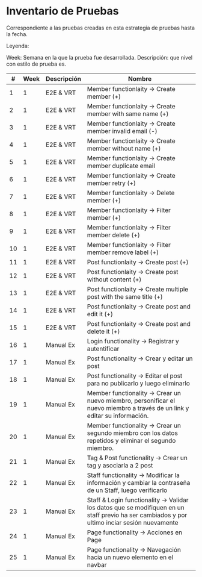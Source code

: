# Inventario de Pruebas

Correspondiente a las pruebas creadas en esta estrategia de pruebas hasta la fecha.

Leyenda:

Week: Semana en la que la prueba fue desarrollada.
Descripción: que nivel con estilo de prueba es.


| #     | Week | Descripción | Nombre                                                                                                                                       |
| ----- | ---- | ----------- | -------------------------------------------------------------------------------------------------------------------------------------------  |
| 1     | 1    | E2E & VRT   | Member functionlaity -> Create member (+)                                                                                                    |
| 2     | 1    | E2E & VRT   | Member functionlaity -> Create member with same name (+)                                                                                     |
| 3     | 1    | E2E & VRT   | Member functionlaity -> Create member invalid email (-)                                                                                      |
| 4     | 1    | E2E & VRT   | Member functionlaity -> Create member without name (+)                                                                                       |
| 5     | 1    | E2E & VRT   | Member functionlaity -> Create member duplicate email                                                                                        |
| 6     | 1    | E2E & VRT   | Member functionlaity -> Create member retry (+)                                                                                              |
| 7     | 1    | E2E & VRT   | Member functionlaity -> Delete member (+)                                                                                                    |
| 8     | 1    | E2E & VRT   | Member functionlaity -> Filter member (+)                                                                                                    |
| 9     | 1    | E2E & VRT   | Member functionlaity -> Filter member delete (+)                                                                                             |
| 10    | 1    | E2E & VRT   | Member functionlaity -> Filter member remove label (+)                                                                                       |
| 11    | 1    | E2E & VRT   | Post functionlaity -> Create post (+)                                                                                                        |
| 12    | 1    | E2E & VRT   | Post functionlaity -> Create post without content (+)                                                                                        |
| 13    | 1    | E2E & VRT   | Post functionlaity -> Create multiple post with the same title (+)                                                                           |
| 14    | 1    | E2E & VRT   | Post functionlaity -> Create post and edit it (+)                                                                                            |
| 15    | 1    | E2E & VRT   | Post functionlaity -> Create post and delete it (+)                                                                                          |
| 16    | 1    | Manual Ex   | Login functionality -> Registrar y autentificar                                                                                              |
| 17    | 1    | Manual Ex   | Post functionality -> Crear y editar un post                                                                                                 |
| 18    | 1    | Manual Ex   | Post functionality -> Editar el post para no publicarlo y luego eliminarlo                                                                   |
| 19    | 1    | Manual Ex   | Member functionality -> Crear un nuevo miembro, personificar el nuevo miembro a través de un link y editar su información.                   |
| 20    | 1    | Manual Ex   | Member functionality -> Crear un segundo miembro con los datos repetidos y eliminar el segundo miembro.                                      |
| 21    | 1    | Manual Ex   | Tag & Post functionality -> Crear un tag y asociarla a 2 post                                                                                |
| 22    | 1    | Manual Ex   | Staff functionality -> Modificar la información y cambiar la contraseña de un Staff, luego verificarlo                                       |
| 23    | 1    | Manual Ex   | Staff & Login functionality -> Validar los datos que se modifiquen en un staff previo ha ser cambiados y por ultimo inciar sesión nuevamente |
| 24    | 1    | Manual Ex   | Page functionality -> Acciones en Page                                                                                                       |
| 25    | 1    | Manual Ex   | Page functionality -> Navegación hacia un nuevo elemento en el navbar                                                                        |
